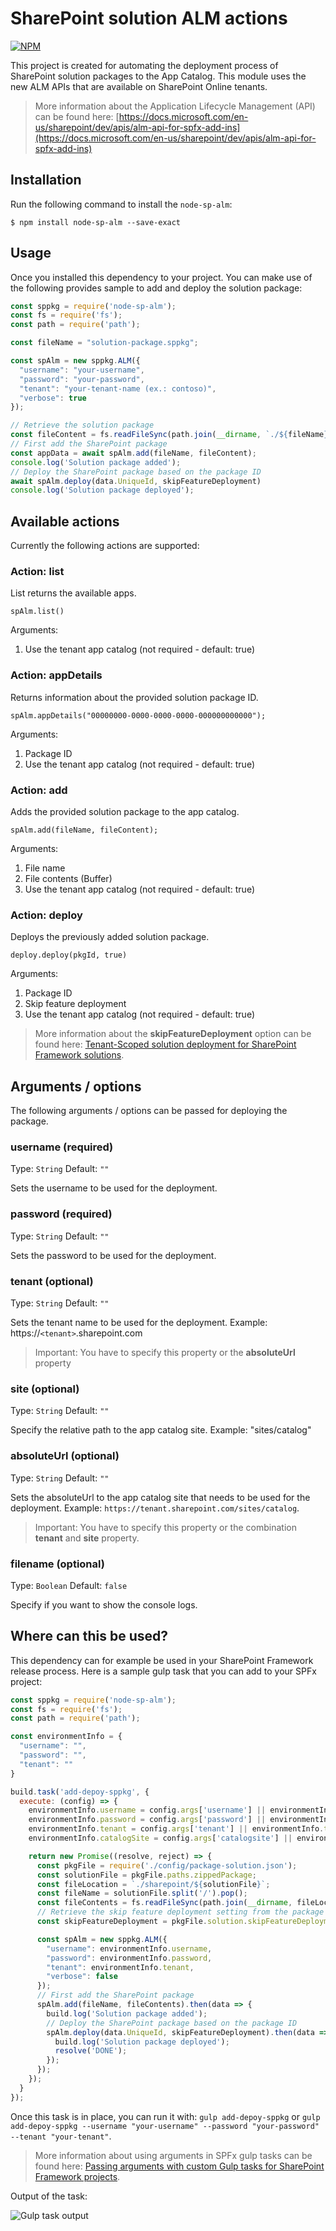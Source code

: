 # SharePoint solution ALM actions

[![NPM](https://nodei.co/npm/node-sp-alm.png?compact=true)](https://nodei.co/npm/node-sp-alm/)

This project is created for automating the deployment process of SharePoint solution packages to the App Catalog. This module uses the new ALM APIs that are available on SharePoint Online tenants.

> More information about the Application Lifecycle Management (API) can be found here: [https://docs.microsoft.com/en-us/sharepoint/dev/apis/alm-api-for-spfx-add-ins](https://docs.microsoft.com/en-us/sharepoint/dev/apis/alm-api-for-spfx-add-ins)

## Installation
Run the following command to install the `node-sp-alm`:

```
$ npm install node-sp-alm --save-exact
```

## Usage

Once you installed this dependency to your project. You can make use of the following provides sample to add and deploy the solution package:

```javascript
const sppkg = require('node-sp-alm');
const fs = require('fs');
const path = require('path');

const fileName = "solution-package.sppkg";

const spAlm = new sppkg.ALM({
  "username": "your-username",
  "password": "your-password",
  "tenant": "your-tenant-name (ex.: contoso)",
  "verbose": true
});

// Retrieve the solution package
const fileContent = fs.readFileSync(path.join(__dirname, `./${fileName}`));
// First add the SharePoint package
const appData = await spAlm.add(fileName, fileContent);
console.log('Solution package added');
// Deploy the SharePoint package based on the package ID
await spAlm.deploy(data.UniqueId, skipFeatureDeployment)
console.log('Solution package deployed');
```

## Available actions

Currently the following actions are supported:

### Action: list

List returns the available apps.

```
spAlm.list()
```

Arguments:
1. Use the tenant app catalog (not required - default: true)

### Action: appDetails

Returns information about the provided solution package ID.

```
spAlm.appDetails("00000000-0000-0000-0000-000000000000");
```

Arguments:
1. Package ID
1. Use the tenant app catalog (not required - default: true)

### Action: add 

Adds the provided solution package to the app catalog.

```
spAlm.add(fileName, fileContent);
```

Arguments:
1. File name
1. File contents (Buffer)
1. Use the tenant app catalog (not required - default: true)

### Action: deploy

Deploys the previously added solution package.

```
deploy.deploy(pkgId, true)
```

Arguments:
1. Package ID
1. Skip feature deployment
1. Use the tenant app catalog (not required - default: true)

> More information about the **skipFeatureDeployment** option can be found here: [Tenant-Scoped solution deployment for SharePoint Framework solutions](https://dev.office.com/sharepoint/docs/spfx/tenant-scoped-deployment).

## Arguments / options

The following arguments / options can be passed for deploying the package.

### username (required)

Type: `String`
Default: `""`

Sets the username to be used for the deployment.

### password (required)

Type: `String`
Default: `""`

Sets the password to be used for the deployment.

### tenant (optional)

Type: `String`
Default: `""`

Sets the tenant name to be used for the deployment. Example: https://`<tenant>`.sharepoint.com

> Important: You have to specify this property or the **absoluteUrl** property

### site (optional)

Type: `String`
Default: `""`

Specify the relative path to the app catalog site. Example: "sites/catalog"

### absoluteUrl (optional)

Type: `String`
Default: `""`

Sets the absoluteUrl to the app catalog site that needs to be used for the deployment. Example: `https://tenant.sharepoint.com/sites/catalog`.

> Important: You have to specify this property or the combination **tenant** and **site** property.

### filename (optional)

Type: `Boolean`
Default: `false`

Specify if you want to show the console logs.

## Where can this be used?

This dependency can for example be used in your SharePoint Framework release process. Here is a sample gulp task that you can add to your SPFx project:

```javascript
const sppkg = require('node-sp-alm');
const fs = require('fs');
const path = require('path');

const environmentInfo = {
  "username": "",
  "password": "",
  "tenant": ""
}

build.task('add-depoy-sppkg', {
  execute: (config) => {
    environmentInfo.username = config.args['username'] || environmentInfo.username;
    environmentInfo.password = config.args['password'] || environmentInfo.password;
    environmentInfo.tenant = config.args['tenant'] || environmentInfo.tenant;
    environmentInfo.catalogSite = config.args['catalogsite'] || environmentInfo.catalogSite;

    return new Promise((resolve, reject) => {
      const pkgFile = require('./config/package-solution.json');
      const solutionFile = pkgFile.paths.zippedPackage;
      const fileLocation = `./sharepoint/${solutionFile}`;
      const fileName = solutionFile.split('/').pop();
      const fileContents = fs.readFileSync(path.join(__dirname, fileLocation));
      // Retrieve the skip feature deployment setting from the package solution config file
      const skipFeatureDeployment = pkgFile.solution.skipFeatureDeployment ? pkgFile.solution.skipFeatureDeployment : false;

      const spAlm = new sppkg.ALM({
        "username": environmentInfo.username,
        "password": environmentInfo.password,
        "tenant": environmentInfo.tenant,
        "verbose": false
      });
      // First add the SharePoint package
      spAlm.add(fileName, fileContents).then(data => {
        build.log('Solution package added');
        // Deploy the SharePoint package based on the package ID
        spAlm.deploy(data.UniqueId, skipFeatureDeployment).then(data => {
          build.log('Solution package deployed');
          resolve('DONE');
        });
      });
    });
  }
});
```

Once this task is in place, you can run it with: `gulp add-depoy-sppkg` or `gulp add-depoy-sppkg --username "your-username" --password "your-password" --tenant "your-tenant"`.

> More information about using arguments in SPFx gulp tasks can be found here: [Passing arguments with custom Gulp tasks for SharePoint Framework projects](https://www.eliostruyf.com/passing-arguments-with-custom-gulp-tasks-for-sharepoint-framework-projects/).

Output of the task:

![Gulp task output](./assets/task-output.png)
